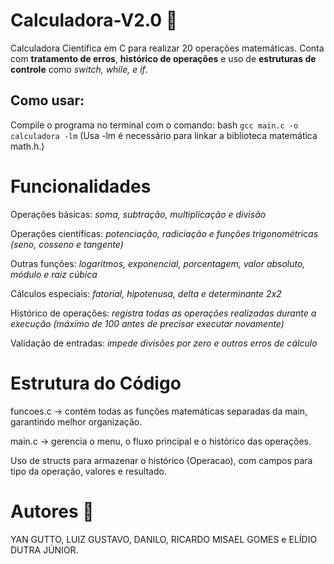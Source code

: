 # Calculadora-V2.0 🧮
Calculadora Científica em C para realizar 20 operações matemáticas. Conta com **tratamento de erros**, **histórico de operações** e uso de **estruturas de controle** como *switch, while, e if*. 
##  Como usar:
Compile o programa no terminal com o comando:
   bash
   ````gcc main.c -o calculadora -lm````
(Usa -lm é necessário para linkar a biblioteca matemática math.h.)

# Funcionalidades 
Operações básicas: *soma, subtração, multiplicação e divisão*

Operações científicas: *potenciação, radiciação e funções trigonométricas (seno, cosseno e tangente)*

Outras funções: *logaritmos, exponencial, porcentagem, valor absoluto, módulo e raiz cúbica*

Cálculos especiais: *fatorial, hipotenusa, delta e determinante 2x2*

Histórico de operações: *registra todas as operações realizadas durante a execução (máximo de 100 antes de precisar executar novamente)*

Validação de entradas: *impede divisões por zero e outros erros de cálculo*

# Estrutura do Código 
funcoes.c → contém todas as funções matemáticas separadas da main, garantindo melhor organização.

main.c → gerencia o menu, o fluxo principal e o histórico das operações.

Uso de structs para armazenar o histórico (Operacao), com campos para tipo da operação, valores e resultado.

# Autores 👥
YAN GUTTO, LUIZ GUSTAVO, DANILO, RICARDO MISAEL GOMES e ELÍDIO DUTRA JÚNIOR.
